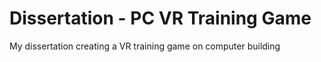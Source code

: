 # Dissertation - PC VR Training Game
 My dissertation creating a VR training game on computer building
